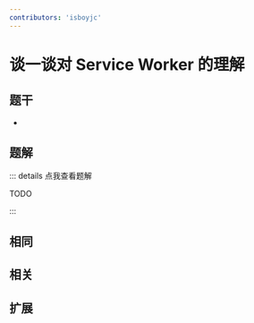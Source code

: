 ```yaml
---
contributors: 'isboyjc'
---
```


# 谈一谈对 Service Worker 的理解

## 题干

- 



## 题解

::: details 点我查看题解

  TODO

:::



## 相同


## 相关


## 扩展

